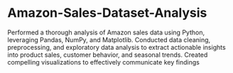 # Amazon-Sales-Dataset-Analysis
Performed a thorough analysis of Amazon sales data using Python, leveraging Pandas, NumPy, and Matplotlib. Conducted data cleaning, preprocessing, and exploratory data analysis to extract actionable insights into product sales, customer behavior, and seasonal trends. Created compelling visualizations to effectively communicate key findings
